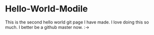 # Hello-World-Modile


This is the second hello world git page I have made. I love doing this so much. I better be a github master now. :->
